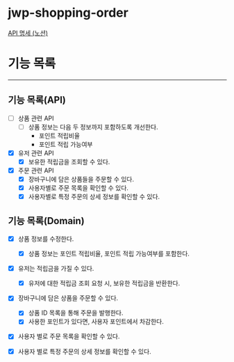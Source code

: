 # jwp-shopping-order


<a href = "https://www.notion.so/step2-da784bf6f78b4ce8baa89d489ceb227e"> API 명세 (노션) </a>

# 기능 목록
---

## 기능 목록(API)
- [ ] 상품 관련 API
  - [ ] 상품 정보는 다음 두 정보까지 포함하도록 개선한다.
    - 포인트 적립비율
    - 포인트 적립 가능여부

- [x] 유저 관련 API
  - [x] 보유한 적립금을 조회할 수 있다.

- [x] 주문 관련 API
  - [x] 장바구니에 담은 상품들을 주문할 수 있다.
  - [x] 사용자별로 주문 목록을 확인할 수 있다.
  - [x] 사용자별로 특정 주문의 상세 정보를 확인할 수 있다.

## 기능 목록(Domain)
- [x] 상품 정보를 수정한다.
  - [x] 상품 정보는 포인트 적립비율, 포인트 적립 가능여부를 포함한다.

- [x] 유저는 적립금을 가질 수 있다.
  - [x] 유저에 대한 적립금 조회 요청 시, 보유한 적립금을 반환한다. 

- [x] 장바구니에 담은 상품을 주문할 수 있다.
  - [x] 상품 ID 목록을 통해 주문을 발행한다.
  - [x] 사용한 포인트가 있다면, 사용자 포인트에서 차감한다. 

- [x] 사용자 별로 주문 목록을 확인할 수 있다.

- [x] 사용자 별로 특정 주문의 상세 정보를 확인할 수 있다.
